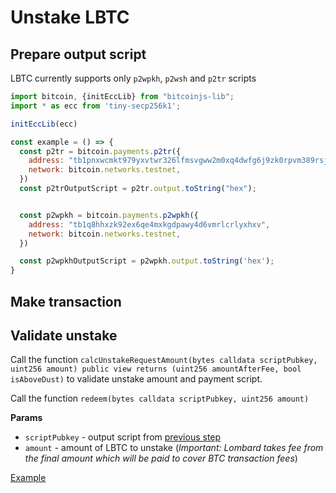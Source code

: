 # Unstake LBTC

## Prepare output script
LBTC currently supports only `p2wpkh`, `p2wsh` and `p2tr` scripts

```js
import bitcoin, {initEccLib} from "bitcoinjs-lib";
import * as ecc from 'tiny-secp256k1';

initEccLib(ecc)

const example = () => {
  const p2tr = bitcoin.payments.p2tr({
    address: "tb1pnxwcmkt979yxvtwr326lfmsvgww2m0xq4dwfg6j9zk0rpvm389rsj2ju3v",
    network: bitcoin.networks.testnet,
  })
  const p2trOutputScript = p2tr.output.toString("hex");


  const p2wpkh = bitcoin.payments.p2wpkh({
    address: "tb1q8hhxzk92ex6qe4mxkgdpawy4d6vmrlcrlyxhxv",
    network: bitcoin.networks.testnet,
  })

  const p2wpkhOutputScript = p2wpkh.output.toString('hex');
}
```

## Make transaction

## Validate unstake

Call the function `calcUnstakeRequestAmount(bytes calldata scriptPubkey, uint256 amount) public view returns (uint256 amountAfterFee, bool isAboveDust)` to validate unstake amount and payment script.

Call the function `redeem(bytes calldata scriptPubkey, uint256 amount)`

**Params**

* `scriptPubkey` - output script from [previous step](#prepare-output-script)
* `amount` - amount of LBTC to unstake (*Important: Lombard takes fee from the final amount which will be paid to cover BTC transaction fees*)

[Example](TBD)


